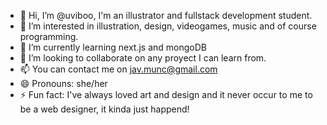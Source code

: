 - 👋 Hi, I’m @uviboo, I'm an illustrator and fullstack development student.
- 👀 I’m interested in illustration, design, videogames, music and of course programming.
- 🌱 I’m currently learning next.js and mongoDB
- 💞️ I’m looking to collaborate on any proyect I can learn from.
- 📫 You can contact me on jav.munc@gmail.com
- 😄 Pronouns: she/her
- ⚡ Fun fact: I've always loved art and design and it never occur to me to be a web designer, it kinda just happend!

<!---
uviboo/uviboo is a ✨ special ✨ repository because its `README.md` (this file) appears on your GitHub profile.
You can click the Preview link to take a look at your changes.
--->
